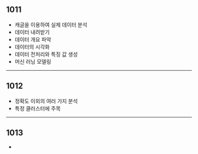 ## 1011
* 캐글을 이용하여 실제 데이터 분석
* 데이터 내려받기
* 데이터 개요 파악
* 데이터의 시각화
* 데이터 전처리와 특징 값 생성
* 머신 러닝 모델링

---
## 1012
* 정확도 이외의 여러 가지 분석
* 특정 클러스터에 주목

---
## 1013
* 